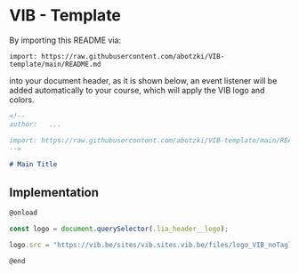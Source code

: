 <!--
author:   Alexander Botzki

email:    alexander.botzki@vib.be

version:  0.0.1

language: en

narrator: US English Female

comment:  This plugin applies minor changes to for VIB layout.

@onload

const logo = document.querySelector(.lia_header__logo);

logo.src = "https://vib.be/sites/vib.sites.vib.be/files/logo_VIB_noTagline.svg"

@end
-->

# VIB - Template

By importing this README via:

`import: https://raw.githubusercontent.com/abotzki/VIB-template/main/README.md`

into your document header, as it is shown below, an event listener will be added automatically to your course, which will apply the VIB logo and colors.

``` markdown
<!--
author:   ...

import: https://raw.githubusercontent.com/abotzki/VIB-template/main/README.md
-->

# Main Title
```

## Implementation

``` javascript
@onload

const logo = document.querySelector(.lia_header__logo);

logo.src = "https://vib.be/sites/vib.sites.vib.be/files/logo_VIB_noTagline.svg"

@end
```